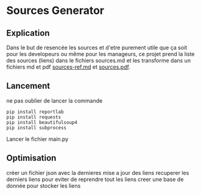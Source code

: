 # Sources Generator

## Explication

Dans le but de resencée les sources et d'etre purement utile que ça soit pour les developeurs ou même pour les manageurs, ce projet prend la liste des sources (liens) dans le fichiers sources.md et les transforme dans un fichiers md et pdf [sources-ref.md](sources-ref.md) et [sources.pdf](sources.pdf).

## Lancement

ne pas oublier de lancer la commande
```shell
pip install reportlab
pip install requests
pip install beautifulsoup4
pip install subprocess
```
Lancer le fichier main.py


## Optimisation

créer un fichier json avec la dernieres mise a jour des liens
recuperer les derniers liens pour eviter de reprendre tout les liens
creer une base de donnée pour stocker les liens